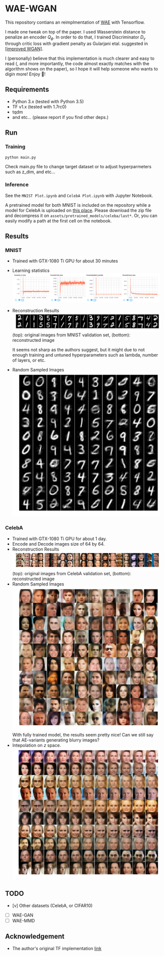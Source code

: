 # WAE-WGAN

This repository contians an reimplmentation of [WAE](https://arxiv.org/abs/1711.01558) with Tensorflow.

I made one tweak on top of the paper. I used Wasserstein distance to penalize an encoder $Q_\phi$.
In order to do that, I trained Discriminator $D_\gamma$ through critic loss with gradient penalty as Gularjani etal. suggested in [[improved WGAN]](https://arxiv.org/abs/1704.00028).

I (personally) believe that this implementation is much clearer and easy to read (, and more importantly, the code almost exactly matches with the algorithm shows on the paper), so I hope it will help someone who wants to digin more! Enjoy :beer:!

## Requirements

- Python 3.x (tested with Python 3.5)
- TF v1.x (tested with 1.7rc0)
- tqdm
- and etc... (please report if you find other deps.)

## Run

### Training

```
python main.py
```

Check main.py file to change target dataset or to adjust hyperparmeters such as z_dim, and etc...

### Inference

See the `MNIST Plot.ipynb` and `CelebA Plot.ipynb` with Jupyter Notebook.

A pretrained model for both MNIST is included on the repository while a model for CelebA is uploaded on [this place](https://utexas.box.com/s/pmgpb78aeha2bvh9cbl8euzth9e2u449).
Please download the zip file and decompress it on `assets/pretrained_models/celeba/last*`. Or, you can easily modify a path at the first cell on the notebook.

## Results

### MNIST

- Trained with GTX-1080 Ti GPU for about 30 minutes
- Learning statistics
  ![learning_stat](/assets/learning_stat.png)
- Reconstruction Results
  ![recon](/assets/recon.png)
  (top): original images from MNIST validation set, (bottom): reconstructed image

  It seems not sharp as the authors suggest, but it might due to not enough training and untuned hyperparameters such as lambda, number of layers, or etc.
- Random Sampled Images
  ![random_sample](/assets/random_sample.png)


### CelebA

- Trained with GTX-1080 Ti GPU for about 1 day.
- Encode and Decode images size of 64 by 64.
- Reconstruction Results
  ![celeba_recon](/assets/celeba_recon.png)
  (top): original images from CelebA validation set, (bottom): reconstructed image
- Random Sampled Images
  ![celeba_random_sample](/assets/celeba_sample.png)
  With fully trained model, the results seem pretty nice! Can we still say that AE-variants generating blurry images?
- Intepolation on $z$ space.
  ![celeba_linear_interoplation](/assets/celeba_interpol.png)


## TODO

- [v] Other datasets (CelebA, or CIFAR10)
- [ ] WAE-GAN
- [ ] WAE-MMD

## Acknowledgement

- The author's original TF implementation [link](https://github.com/tolstikhin/wae)
